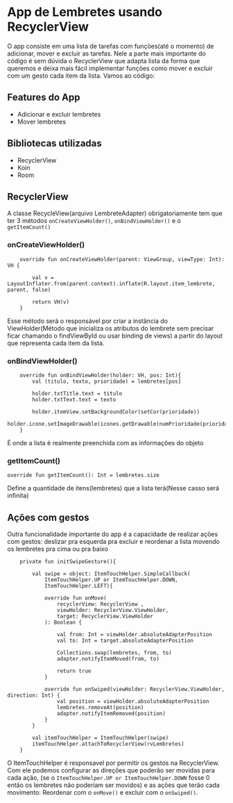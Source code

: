 # App de Lembretes usando RecyclerView

O app consiste em uma lista de tarefas com funções(até o momento) de adicionar, mover e excluir as tarefas. Nele a parte mais importante do código é
sem dúvida o RecyclerView que adapta lista da forma que queremos e deixa mais fácil implementar funções como mover e excluir com um gesto cada item da lista.
Vamos ao código:

## Features do App

<ul>
    <li>Adicionar e excluir lembretes</li>
    <li>Mover lembretes</li>
</ul>

## Bibliotecas utilizadas

<ul>
    <li>RecyclerView</li>
    <li>Koin</li>
    <li>Room</li>
</ul>

## RecyclerView

A classe RecycleView(arquivo LembreteAdapter) obrigatoriamente tem que ter 3 métodos ```onCreateViewHolder()```, ```onBindViewHolder()``` e o ```getItemCount()```

### onCreateViewHolder()

```
    override fun onCreateViewHolder(parent: ViewGroup, viewType: Int): VH {

        val v = LayoutInflater.from(parent.context).inflate(R.layout.item_lembrete, parent, false)

        return VH(v)
    }
```
Esse método será o responsável por criar a instância do ViewHolder(Método que inicializa os atributos do lembrete sem precisar ficar chamando o findViewById ou usar binding de views) a partir do layout que representa cada item da lista.

### onBindViewHolder()

```
    override fun onBindViewHolder(holder: VH, pos: Int){
        val (titulo, texto, prioridade) = lembretes[pos]

        holder.txtTitle.text = titulo
        holder.txtText.text = texto

        holder.itemView.setBackgroundColor(setCor(prioridade))
        holder.icone.setImageDrawable(icones.getDrawable(numPrioridade(prioridade)))
    }
```
É onde a lista é realmente preenchida com as informações do objeto

### getItemCount()

```
override fun getItemCount(): Int = lembretes.size
```

Define a quantidade de itens(lembretes) que a lista terá(Nesse casso será infinita)

## Ações com gestos

Outra funcionalidade importante do app é a capacidade de realizar ações com gestos: deslizar pra esquerda pra excluir e reordenar a lista movendo os lembretes
pra cima ou pra baixo

```
    private fun initSwipeGesture(){

        val swipe = object: ItemTouchHelper.SimpleCallback(
            ItemTouchHelper.UP or ItemTouchHelper.DOWN,
            ItemTouchHelper.LEFT){

            override fun onMove(
                recyclerView: RecyclerView ,
                viewHolder: RecyclerView.ViewHolder,
                target: RecyclerView.ViewHolder
            ): Boolean {

                val from: Int = viewHolder.absoluteAdapterPosition
                val to: Int = target.absoluteAdapterPosition

                Collections.swap(lembretes, from, to)
                adapter.notifyItemMoved(from, to)

                return true
            }

            override fun onSwiped(viewHolder: RecyclerView.ViewHolder, direction: Int) {
                val position = viewHolder.absoluteAdapterPosition
                lembretes.removeAt(position)
                adapter.notifyItemRemoved(position)
            }
        }

        val itemTouchHelper = ItemTouchHelper(swipe)
        itemTouchHelper.attachToRecyclerView(rvLembretes)
    }
```
O ItemTouchHelper é responsavel por permitir os gestos na RecyclerView. Com ele podemos configurar as direções que poderão ser movidas para cada ação, (se o ```ItemTouchHelper.UP or ItemTouchHelper.DOWN``` fosse 0 então os lembretes não poderiam ser movidos) e as ações que terão cada movimento: Reordenar com o ```onMove()``` e excluir com o ```onSwiped()```.
